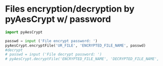# Files encryption/decryption by pyAesCrypt w/ password

```python
import pyAesCrypt

passwd = input ('File encrypt password: ')
pyAesCrypt.encryptFile('UR_FILE', 'ENCRYPTED_FILE_NAME', passwd)
#decrypt
# passwd = input ('File decrypt password: ')
# pyAesCrypt.decryptFile('ENCRYPTED_FILE_NAME', 'DECRYPTED_FILE_NAME', passwd)
```
